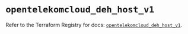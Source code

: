 # `opentelekomcloud_deh_host_v1`

Refer to the Terraform Registry for docs: [`opentelekomcloud_deh_host_v1`](https://registry.terraform.io/providers/opentelekomcloud/opentelekomcloud/1.36.40/docs/resources/deh_host_v1).
